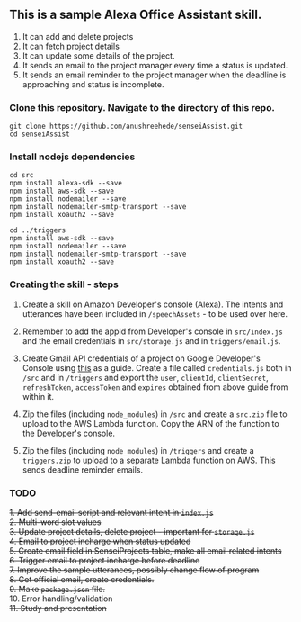 ## This is a sample Alexa Office Assistant skill. 

1. It can add and delete projects
2. It can fetch project details
3. It can update some details of the project. 
4. It sends an email to the project manager every time a status is updated. 
5. It sends an email reminder to the project manager when the deadline is approaching and status is incomplete. 

### Clone this repository. Navigate to the directory of this repo. 

`git clone https://github.com/anushreehede/senseiAssist.git`  
`cd senseiAssist`

### Install nodejs dependencies

```
cd src     
npm install alexa-sdk --save   
npm install aws-sdk --save     
npm install nodemailer --save       
npm install nodemailer-smtp-transport --save       
npm install xoauth2 --save
``` 

```
cd ../triggers 
npm install aws-sdk --save      
npm install nodemailer --save       
npm install nodemailer-smtp-transport --save       
npm install xoauth2 --save
```

### Creating the skill - steps  

1. Create a skill on Amazon Developer's console (Alexa). The intents and utterances have been included in `/speechAssets` - to be used over here. 

2. Remember to add the appId from Developer's console in `src/index.js` and the email credentials in `src/storage.js` and in `triggers/email.js`. 

3. Create Gmail API credentials of a project on Google Developer's Console using [this](https://developers.google.com/gmail/api/quickstart/nodejs) as a guide. Create a file called `credentials.js` both in `/src` and in `/triggers` and export the `user`, `clientId`, `clientSecret`, `refreshToken`, `accessToken` and `expires` obtained from above guide from within it.   

4. Zip the files (including `node_modules`) in `/src` and create a `src.zip` file to upload to the AWS Lambda function. Copy the ARN of the function to the Developer's console. 

5. Zip the files (including `node_modules`) in `/triggers` and create a `triggers.zip` to upload to a separate Lambda function on AWS. This sends deadline reminder emails. 


### TODO

~~1. Add send-email script and relevant intent in `index.js`~~    
~~2. Multi-word slot values~~   
~~3. Update project details, delete project - important for `storage.js`~~     
~~4. Email to project incharge when status updated~~    
~~5. Create email field in SenseiProjects table, make all email related intents~~     
~~6. Trigger email to project incharge before deadline~~    
~~7. Improve the sample utterances, possibly change flow of program~~   
~~8. Get official email, create credentials.~~  
~~9. Make `package.json` file.~~   
~~10. Error handling/validation~~  
~~11. Study and presentation~~  


